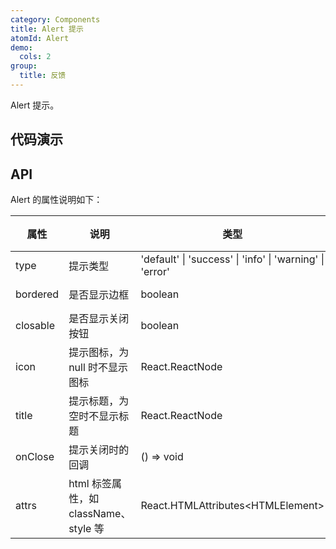 ```yaml
---
category: Components
title: Alert 提示
atomId: Alert
demo:
  cols: 2
group:
  title: 反馈
---
```


Alert 提示。

## 代码演示

<!-- prettier-ignore -->
<code src="./demo/basic.tsx"></code>
<code src="./demo/bordered.tsx"></code>
<code src="./demo/closable.tsx"></code>
<code src="./demo/icon.tsx"></code>
<code src="./demo/partial.tsx"></code>
<code src="./demo/on-close.tsx"></code>

## API

Alert 的属性说明如下：

| 属性     | 说明                                  | 类型                                                     | 默认值    | 版本 |
| -------- | ------------------------------------- | -------------------------------------------------------- | --------- | ---- |
| type     | 提示类型                              | 'default' \| 'success' \| 'info' \| 'warning' \| 'error' | 'default' | --   |
| bordered | 是否显示边框                          | boolean                                                  | false     | --   |
| closable | 是否显示关闭按钮                      | boolean                                                  | false     | --   |
| icon     | 提示图标，为 null 时不显示图标        | React.ReactNode                                          | 预设图标  | --   |
| title    | 提示标题，为空时不显示标题            | React.ReactNode                                          | --        | --   |
| onClose  | 提示关闭时的回调                      | () => void                                               | --        | --   |
| attrs    | html 标签属性，如 className、style 等 | React.HTMLAttributes\<HTMLElement>                       | --        | --   |
